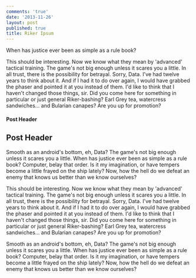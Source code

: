 ```yaml
---
comments: 'true'
date: '2013-11-26'
layout: post
published: true
title: Riker Ipsum
---
```


When has justice ever been as simple as a rule book? 
 
 This should be interesting. Now we know what they mean by 'advanced' tactical training. The game's not big enough unless it scares you a little. In all trust, there is the possibility for betrayal. Sorry, Data. I've had twelve years to think about it. And if I had it to do over again, I would have grabbed the phaser and pointed it at you instead of them. I'd like to think that I haven't changed those things, sir. Did you come here for something in particular or just general Riker-bashing? Earl Grey tea, watercress sandwiches... and Bularian canapes? Are you up for promotion?
 
#### Post Header

Post Header
------
 
 Smooth as an android's bottom, eh, Data? The game's not big enough unless it scares you a little. When has justice ever been as simple as a rule book? Computer, belay that order. Is it my imagination, or have tempers become a little frayed on the ship lately? Now, how the hell do we defeat an enemy that knows us better than we know ourselves?
 
  This should be interesting. Now we know what they mean by 'advanced' tactical training. The game's not big enough unless it scares you a little. In all trust, there is the possibility for betrayal. Sorry, Data. I've had twelve years to think about it. And if I had it to do over again, I would have grabbed the phaser and pointed it at you instead of them. I'd like to think that I haven't changed those things, sir. Did you come here for something in particular or just general Riker-bashing? Earl Grey tea, watercress sandwiches... and Bularian canapes? Are you up for promotion?
 
 Smooth as an android's bottom, eh, Data? The game's not big enough unless it scares you a little. When has justice ever been as simple as a rule book? Computer, belay that order. Is it my imagination, or have tempers become a little frayed on the ship lately? Now, how the hell do we defeat an enemy that knows us better than we know ourselves?
